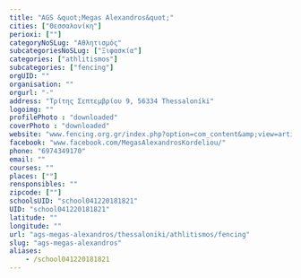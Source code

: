 ```yaml
---
title: "AGS &quot;Megas Alexandros&quot;"
cities: ["Θεσσαλονίκη"]
perioxi: [""]
categoryNoSLug: "Αθλητισμός"
subcategoriesNoSLug: ["Ξιφασκία"]
categories: ["athlitismos"]
subcategories: ["fencing"]
orgUID: ""
organisation: ""
orgurl: "-"
address: "Τρίτης Σεπτεμβρίου 9, 56334 Thessaloníki"
logoimg: ""
profilePhoto : "downloaded"
coverPhoto : "downloaded"
website: "www.fencing.org.gr/index.php?option=com_content&amp;view=article&amp;id=99:2009-04-02-11-25-17&amp;catid=6:2009-04-01-09-01-58&amp;Itemid=16"
facebook: "www.facebook.com/MegasAlexandrosKordeliou/"
phone: "6974349170"
email: ""
courses: ""
places: [""]
rensponsibles: ""
zipcode: [""]
schoolsUID: "school041220181821"
UID: "school041220181821"
latitude: ""
longitude: ""
url: "ags-megas-alexandros/thessaloniki/athlitismos/fencing"
slug: "ags-megas-alexandros"
aliases:
    - /school041220181821
---
```





